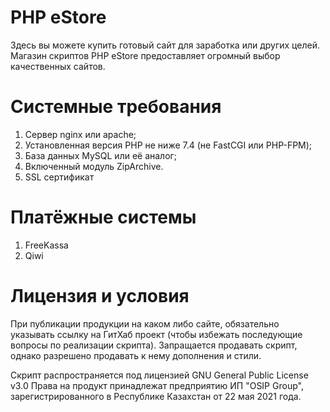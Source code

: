 # PHP eStore
Здесь вы можете купить готовый сайт для заработка или других целей. Магазин скриптов PHP eStore предоставляет огромный выбор качественных сайтов.

# Системные требования
1. Сервер nginx или apache;
2. Установленная версия PHP не ниже 7.4 (не FastCGI или PHP-FPM);
3. База данных MySQL или её аналог;
4. Включенный модуль ZipArchive.
5. SSL сертификат

# Платёжные системы
1. FreeKassa
2. Qiwi

# Лицензия и условия
При публикации продукции на каком либо сайте, обязательно указывать ссылку на ГитХаб проект (чтобы избежать последующие вопросы по реализации скрипта).
Запращается продавать скрипт, однако разрешено продавать к нему дополнения и стили.

Скрипт распространяется под лицензией GNU General Public License v3.0
Права на продукт принадлежат предприятию ИП "OSIP Group", зарегистрированного в Республике Казахстан от 22 мая 2021 года.
